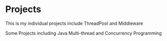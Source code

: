 # Projects
This is my individual projects include ThreadPool and Middleware

Some Projects including Java Multi-thread and Concurrency Programming
